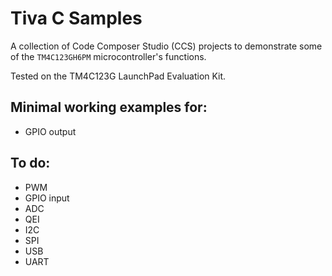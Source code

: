 # Tiva C Samples

A collection of Code Composer Studio (CCS) projects to demonstrate some of the `TM4C123GH6PM` microcontroller's functions.

Tested on the TM4C123G LaunchPad Evaluation Kit.

## Minimal working examples for:
- GPIO output

## To do:
- PWM
- GPIO input
- ADC
- QEI
- I2C
- SPI
- USB
- UART
